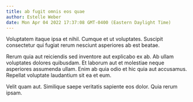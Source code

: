 ```yaml
---
title: ab fugit omnis eos quae
author: Estelle Weber
date: Mon Apr 04 2022 17:37:08 GMT-0400 (Eastern Daylight Time)
---
```

Voluptatem itaque ipsa et nihil. Cumque et ut voluptates. Suscipit consectetur qui fugiat rerum nesciunt asperiores ab est beatae.

 Rerum quia aut reiciendis sed inventore aut explicabo ex ab. Ab ullam voluptates dolores quibusdam. Et laborum aut et molestiae neque asperiores assumenda ullam. Enim ab quia odio et hic quia aut accusamus. Repellat voluptate laudantium sit ea et eum.

 Velit quam aut. Similique saepe veritatis sapiente eos dolor. Quia rerum ipsam.